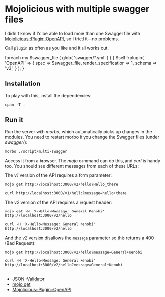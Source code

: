 # Mojolicious with multiple swagger files

I didn't know if I'd be able to load more than one Swagger file with [Mojolicious::Plugin::OpenAPI](https://metacpan.org/pod/Mojolicious::Plugin::OpenAPI), so I tried it—no problems.

Call `plugin` as often as you like and it all works out.

  foreach my $swagger_file ( glob( 'swagger/*.yml' ) ) {
    $self->plugin(
      'OpenAPI' => {
        spec                 => $swagger_file,
        render_specification => 1,
        schema               => 'v3',
      }
    );
	}

## Installation

To play with this, install the dependencies:

	cpan -T .

## Run it

Run the server with *morbo*, which automatically picks up changes in
the modules. You need to restart morbo if you change the Swagger files (under *swagger/*):

	morbo ./script/multi-swagger

Access it from a browser. The *mojo* cammand can do this, and *curl* is handy too. You should see different messages from each of these URLs:

The *v1* version of the API requires a form parameter:

	mojo get http://localhost:3000/v2/hello?Hello_there

    curl http://localhost:3000/v1/hello?message=hello+there

The *v2* version of the API requires a request header:

	mojo get -H 'X-Hello-Message: General Kenobi' http://localhost:3000/v2/hello

	curl -H 'X-Hello-Message: General Kenobi" http://localhost:3000/v2/hello

And the *v2* version disallows the `message` parameter so this returns a 400 (Bad Request):

	mojo get http://localhost:3000/v2/hello?message=General+Kenobi

	curl -H 'X-Hello-Message: General Kenobi" http://localhost:3000/v2/hello?message=General+Kenobi

##

* [JSON::Validator](https://metacpan.org/pod/JSON::Validator)
* [mojo get](https://docs.mojolicious.org/Mojolicious/Command/get)
* [Mojolicious::Plugin::OpenAPI](https://metacpan.org/pod/Mojolicious::Plugin::OpenAPI)



